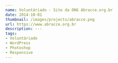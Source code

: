 ```yaml
---
name: Voluntáriado - Site da ONG Abracce.org.br
date: 2014-10-01
thumbnail: /images/projects/abracce.png
url: https://www.abracce.org.br
description: ---
tags:
- Voluntáriado
- WordPress
- Photoshop
- Responsive
---
```

